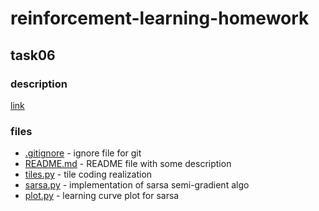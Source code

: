 # reinforcement-learning-homework

## task06

### description

[link](https://groups.google.com/forum/#!topic/spbau-rl/wXJCTIfYExY)

### files

* [.gitignore](.gitignore) - ignore file for git
* [README.md](README.md) - README file with some description
* [tiles.py](tiles.py) - tile coding realization
* [sarsa.py](sarsa.py) - implementation of sarsa semi-gradient algo
* [plot.py](plot.py) - learning curve plot for sarsa